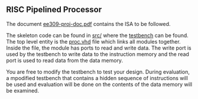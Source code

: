 ## RISC Pipelined Processor

The document [ee309-proj-doc.pdf](ee309-proj-doc.pdf) contains the ISA to be followed. 

The skeleton code can be found in [src/](src/) where the [testbench](src/testbench.vhd) can be found. The top level entity is the [proc.vhd](src/proc.vhd) file which links all modules together. 
Inside the file, the module has ports to read and write data. The write port is used by the testbench to write data to the instruction memory and the read port is used to read data from the data
memory. 


You are free to modify the testbench to test your design. During evaluation, a mpodified testbench that contains a hidden sequence of instructions will be used and evaluation will be done on the 
contents of the data memory will be examined.  
